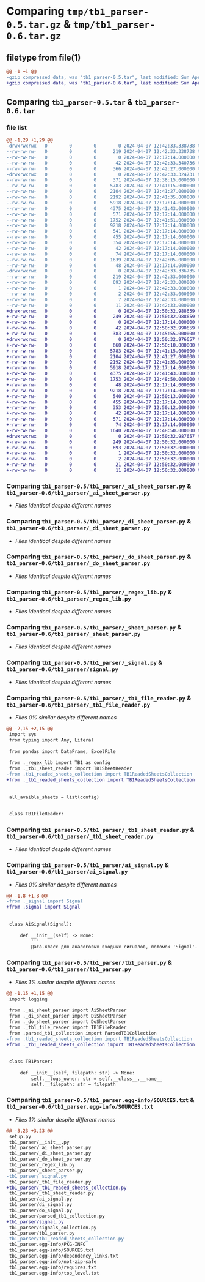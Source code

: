 # Comparing `tmp/tb1_parser-0.5.tar.gz` & `tmp/tb1_parser-0.6.tar.gz`

## filetype from file(1)

```diff
@@ -1 +1 @@
-gzip compressed data, was "tb1_parser-0.5.tar", last modified: Sun Apr  7 12:42:33 2024, max compression
+gzip compressed data, was "tb1_parser-0.6.tar", last modified: Sun Apr  7 12:50:32 2024, max compression
```

## Comparing `tb1_parser-0.5.tar` & `tb1_parser-0.6.tar`

### file list

```diff
@@ -1,29 +1,29 @@
-drwxrwxrwx   0        0        0        0 2024-04-07 12:42:33.338738 tb1_parser-0.5/
--rw-rw-rw-   0        0        0      219 2024-04-07 12:42:33.338738 tb1_parser-0.5/PKG-INFO
--rw-rw-rw-   0        0        0        0 2024-04-07 12:17:14.000000 tb1_parser-0.5/README.md
--rw-rw-rw-   0        0        0       42 2024-04-07 12:42:33.340736 tb1_parser-0.5/setup.cfg
--rw-rw-rw-   0        0        0      366 2024-04-07 12:42:27.000000 tb1_parser-0.5/setup.py
-drwxrwxrwx   0        0        0        0 2024-04-07 12:42:33.324731 tb1_parser-0.5/tb1_parser/
--rw-rw-rw-   0        0        0      371 2024-04-07 12:38:15.000000 tb1_parser-0.5/tb1_parser/__init__.py
--rw-rw-rw-   0        0        0     5783 2024-04-07 12:41:15.000000 tb1_parser-0.5/tb1_parser/_ai_sheet_parser.py
--rw-rw-rw-   0        0        0     2104 2024-04-07 12:41:27.000000 tb1_parser-0.5/tb1_parser/_di_sheet_parser.py
--rw-rw-rw-   0        0        0     2192 2024-04-07 12:41:35.000000 tb1_parser-0.5/tb1_parser/_do_sheet_parser.py
--rw-rw-rw-   0        0        0     5918 2024-04-07 12:17:14.000000 tb1_parser-0.5/tb1_parser/_regex_lib.py
--rw-rw-rw-   0        0        0     4375 2024-04-07 12:41:43.000000 tb1_parser-0.5/tb1_parser/_sheet_parser.py
--rw-rw-rw-   0        0        0      571 2024-04-07 12:17:14.000000 tb1_parser-0.5/tb1_parser/_signal.py
--rw-rw-rw-   0        0        0     1752 2024-04-07 12:41:51.000000 tb1_parser-0.5/tb1_parser/_tb1_file_reader.py
--rw-rw-rw-   0        0        0     9218 2024-04-07 12:17:14.000000 tb1_parser-0.5/tb1_parser/_tb1_sheet_reader.py
--rw-rw-rw-   0        0        0      541 2024-04-07 12:17:14.000000 tb1_parser-0.5/tb1_parser/ai_signal.py
--rw-rw-rw-   0        0        0      455 2024-04-07 12:17:14.000000 tb1_parser-0.5/tb1_parser/di_signal.py
--rw-rw-rw-   0        0        0      354 2024-04-07 12:17:14.000000 tb1_parser-0.5/tb1_parser/do_signal.py
--rw-rw-rw-   0        0        0       42 2024-04-07 12:17:14.000000 tb1_parser-0.5/tb1_parser/parsed_tb1_collection.py
--rw-rw-rw-   0        0        0       74 2024-04-07 12:17:14.000000 tb1_parser-0.5/tb1_parser/signals_collection.py
--rw-rw-rw-   0        0        0     1639 2024-04-07 12:42:05.000000 tb1_parser-0.5/tb1_parser/tb1_parser.py
--rw-rw-rw-   0        0        0       48 2024-04-07 12:17:14.000000 tb1_parser-0.5/tb1_parser/tb1_readed_sheets_collection.py
-drwxrwxrwx   0        0        0        0 2024-04-07 12:42:33.336735 tb1_parser-0.5/tb1_parser.egg-info/
--rw-rw-rw-   0        0        0      219 2024-04-07 12:42:33.000000 tb1_parser-0.5/tb1_parser.egg-info/PKG-INFO
--rw-rw-rw-   0        0        0      693 2024-04-07 12:42:33.000000 tb1_parser-0.5/tb1_parser.egg-info/SOURCES.txt
--rw-rw-rw-   0        0        0        1 2024-04-07 12:42:33.000000 tb1_parser-0.5/tb1_parser.egg-info/dependency_links.txt
--rw-rw-rw-   0        0        0        2 2024-04-07 12:42:33.000000 tb1_parser-0.5/tb1_parser.egg-info/not-zip-safe
--rw-rw-rw-   0        0        0        7 2024-04-07 12:42:33.000000 tb1_parser-0.5/tb1_parser.egg-info/requires.txt
--rw-rw-rw-   0        0        0       11 2024-04-07 12:42:33.000000 tb1_parser-0.5/tb1_parser.egg-info/top_level.txt
+drwxrwxrwx   0        0        0        0 2024-04-07 12:50:32.988659 tb1_parser-0.6/
+-rw-rw-rw-   0        0        0      249 2024-04-07 12:50:32.988659 tb1_parser-0.6/PKG-INFO
+-rw-rw-rw-   0        0        0        0 2024-04-07 12:17:14.000000 tb1_parser-0.6/README.md
+-rw-rw-rw-   0        0        0       42 2024-04-07 12:50:32.990659 tb1_parser-0.6/setup.cfg
+-rw-rw-rw-   0        0        0      383 2024-04-07 12:45:55.000000 tb1_parser-0.6/setup.py
+drwxrwxrwx   0        0        0        0 2024-04-07 12:50:32.976657 tb1_parser-0.6/tb1_parser/
+-rw-rw-rw-   0        0        0      660 2024-04-07 12:50:10.000000 tb1_parser-0.6/tb1_parser/__init__.py
+-rw-rw-rw-   0        0        0     5783 2024-04-07 12:41:15.000000 tb1_parser-0.6/tb1_parser/_ai_sheet_parser.py
+-rw-rw-rw-   0        0        0     2104 2024-04-07 12:41:27.000000 tb1_parser-0.6/tb1_parser/_di_sheet_parser.py
+-rw-rw-rw-   0        0        0     2192 2024-04-07 12:41:35.000000 tb1_parser-0.6/tb1_parser/_do_sheet_parser.py
+-rw-rw-rw-   0        0        0     5918 2024-04-07 12:17:14.000000 tb1_parser-0.6/tb1_parser/_regex_lib.py
+-rw-rw-rw-   0        0        0     4375 2024-04-07 12:41:43.000000 tb1_parser-0.6/tb1_parser/_sheet_parser.py
+-rw-rw-rw-   0        0        0     1753 2024-04-07 12:48:50.000000 tb1_parser-0.6/tb1_parser/_tb1_file_reader.py
+-rw-rw-rw-   0        0        0       48 2024-04-07 12:17:14.000000 tb1_parser-0.6/tb1_parser/_tb1_readed_sheets_collection.py
+-rw-rw-rw-   0        0        0     9218 2024-04-07 12:17:14.000000 tb1_parser-0.6/tb1_parser/_tb1_sheet_reader.py
+-rw-rw-rw-   0        0        0      540 2024-04-07 12:50:13.000000 tb1_parser-0.6/tb1_parser/ai_signal.py
+-rw-rw-rw-   0        0        0      455 2024-04-07 12:17:14.000000 tb1_parser-0.6/tb1_parser/di_signal.py
+-rw-rw-rw-   0        0        0      353 2024-04-07 12:50:12.000000 tb1_parser-0.6/tb1_parser/do_signal.py
+-rw-rw-rw-   0        0        0       42 2024-04-07 12:17:14.000000 tb1_parser-0.6/tb1_parser/parsed_tb1_collection.py
+-rw-rw-rw-   0        0        0      571 2024-04-07 12:17:14.000000 tb1_parser-0.6/tb1_parser/signal.py
+-rw-rw-rw-   0        0        0       74 2024-04-07 12:17:14.000000 tb1_parser-0.6/tb1_parser/signals_collection.py
+-rw-rw-rw-   0        0        0     1640 2024-04-07 12:48:50.000000 tb1_parser-0.6/tb1_parser/tb1_parser.py
+drwxrwxrwx   0        0        0        0 2024-04-07 12:50:32.987657 tb1_parser-0.6/tb1_parser.egg-info/
+-rw-rw-rw-   0        0        0      249 2024-04-07 12:50:32.000000 tb1_parser-0.6/tb1_parser.egg-info/PKG-INFO
+-rw-rw-rw-   0        0        0      693 2024-04-07 12:50:32.000000 tb1_parser-0.6/tb1_parser.egg-info/SOURCES.txt
+-rw-rw-rw-   0        0        0        1 2024-04-07 12:50:32.000000 tb1_parser-0.6/tb1_parser.egg-info/dependency_links.txt
+-rw-rw-rw-   0        0        0        2 2024-04-07 12:50:32.000000 tb1_parser-0.6/tb1_parser.egg-info/not-zip-safe
+-rw-rw-rw-   0        0        0       21 2024-04-07 12:50:32.000000 tb1_parser-0.6/tb1_parser.egg-info/requires.txt
+-rw-rw-rw-   0        0        0       11 2024-04-07 12:50:32.000000 tb1_parser-0.6/tb1_parser.egg-info/top_level.txt
```

### Comparing `tb1_parser-0.5/tb1_parser/_ai_sheet_parser.py` & `tb1_parser-0.6/tb1_parser/_ai_sheet_parser.py`

 * *Files identical despite different names*

### Comparing `tb1_parser-0.5/tb1_parser/_di_sheet_parser.py` & `tb1_parser-0.6/tb1_parser/_di_sheet_parser.py`

 * *Files identical despite different names*

### Comparing `tb1_parser-0.5/tb1_parser/_do_sheet_parser.py` & `tb1_parser-0.6/tb1_parser/_do_sheet_parser.py`

 * *Files identical despite different names*

### Comparing `tb1_parser-0.5/tb1_parser/_regex_lib.py` & `tb1_parser-0.6/tb1_parser/_regex_lib.py`

 * *Files identical despite different names*

### Comparing `tb1_parser-0.5/tb1_parser/_sheet_parser.py` & `tb1_parser-0.6/tb1_parser/_sheet_parser.py`

 * *Files identical despite different names*

### Comparing `tb1_parser-0.5/tb1_parser/_signal.py` & `tb1_parser-0.6/tb1_parser/signal.py`

 * *Files identical despite different names*

### Comparing `tb1_parser-0.5/tb1_parser/_tb1_file_reader.py` & `tb1_parser-0.6/tb1_parser/_tb1_file_reader.py`

 * *Files 0% similar despite different names*

```diff
@@ -2,15 +2,15 @@
 import sys
 from typing import Any, Literal
 
 from pandas import DataFrame, ExcelFile
 
 from ._regex_lib import TB1 as config
 from ._tb1_sheet_reader import TB1SheetReader
-from .tb1_readed_sheets_collection import TB1ReadedSheetsCollection
+from ._tb1_readed_sheets_collection import TB1ReadedSheetsCollection
 
 
 all_avaible_sheets = list(config)
 
 
 class TB1FileReader:
```

### Comparing `tb1_parser-0.5/tb1_parser/_tb1_sheet_reader.py` & `tb1_parser-0.6/tb1_parser/_tb1_sheet_reader.py`

 * *Files identical despite different names*

### Comparing `tb1_parser-0.5/tb1_parser/ai_signal.py` & `tb1_parser-0.6/tb1_parser/ai_signal.py`

 * *Files 0% similar despite different names*

```diff
@@ -1,8 +1,8 @@
-from ._signal import Signal
+from .signal import Signal
 
 
 class AiSignal(Signal):
 
     def __init__(self) -> None:
         '''
         Дата-класс для аналоговых входных сигналов, потомок 'Signal'.
```

### Comparing `tb1_parser-0.5/tb1_parser/tb1_parser.py` & `tb1_parser-0.6/tb1_parser/tb1_parser.py`

 * *Files 1% similar despite different names*

```diff
@@ -1,15 +1,15 @@
 import logging
 
 from ._ai_sheet_parser import AiSheetParser
 from ._di_sheet_parser import DiSheetParser
 from ._do_sheet_parser import DoSheetParser
 from ._tb1_file_reader import TB1FileReader
 from .parsed_tb1_collection import ParsedTB1Collection
-from .tb1_readed_sheets_collection import TB1ReadedSheetsCollection
+from ._tb1_readed_sheets_collection import TB1ReadedSheetsCollection
 
 
 class TB1Parser:
 
     def __init__(self, filepath: str) -> None:
         self.__logs_owner: str = self.__class__.__name__
         self.__filepath: str = filepath
```

### Comparing `tb1_parser-0.5/tb1_parser.egg-info/SOURCES.txt` & `tb1_parser-0.6/tb1_parser.egg-info/SOURCES.txt`

 * *Files 1% similar despite different names*

```diff
@@ -3,23 +3,23 @@
 setup.py
 tb1_parser/__init__.py
 tb1_parser/_ai_sheet_parser.py
 tb1_parser/_di_sheet_parser.py
 tb1_parser/_do_sheet_parser.py
 tb1_parser/_regex_lib.py
 tb1_parser/_sheet_parser.py
-tb1_parser/_signal.py
 tb1_parser/_tb1_file_reader.py
+tb1_parser/_tb1_readed_sheets_collection.py
 tb1_parser/_tb1_sheet_reader.py
 tb1_parser/ai_signal.py
 tb1_parser/di_signal.py
 tb1_parser/do_signal.py
 tb1_parser/parsed_tb1_collection.py
+tb1_parser/signal.py
 tb1_parser/signals_collection.py
 tb1_parser/tb1_parser.py
-tb1_parser/tb1_readed_sheets_collection.py
 tb1_parser.egg-info/PKG-INFO
 tb1_parser.egg-info/SOURCES.txt
 tb1_parser.egg-info/dependency_links.txt
 tb1_parser.egg-info/not-zip-safe
 tb1_parser.egg-info/requires.txt
 tb1_parser.egg-info/top_level.txt
```

